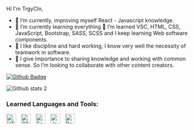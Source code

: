 Hi I'm TrgyCln,

- 🔭 I’m currently, improving myself React - Javascript knowledge.
- 🌱 I’m currently learning everything 🤣 I’m learned VSC, HTML, CSS, JavaScript, Bootstrap, SASS, SCSS and I keep learning Web software components.
- 👯 I like discipline and hard working, I know very well the necessity of teamwork in software.
- 🤔 I give importance to sharing knowledge and working with common sense. So I’m looking to collaborate with other content creators.

[![Github Badge](https://img.shields.io/badge/-Github-000?style=quare&labelColor=000&logo=Github&logoColor=white&link=link)](https://github.com/trgycln) 


![Github stats 2](https://github-readme-stats.vercel.app/api?username=trgycln&show_icons=true&theme=radical)

### Learned Languages and Tools:


<img align="left" alt="HTML5" width="26px" src="https://cdn.jsdelivr.net/gh/devicons/devicon/icons/html5/html5-original.svg" style="padding-right:10px;" />
<img align="left" alt="CSS3" width="26px" src="https://cdn.jsdelivr.net/gh/devicons/devicon/icons/css3/css3-original.svg" style="padding-right:10px;" />
<img align="left" alt="Sass" width="26px" src="https://cdn.jsdelivr.net/gh/devicons/devicon/icons/sass/sass-original.svg" style="padding-right:10px;" />
<img align="left" alt="JavaScript" width="26px" src="https://cdn.jsdelivr.net/gh/devicons/devicon/icons/javascript/javascript-original.svg" style="padding-right:10px;" />
<img align="left" alt="React" width="26px" src="https://cdn.jsdelivr.net/gh/devicons/devicon/icons/react/react-original.svg" style="padding-right:10px;" />


